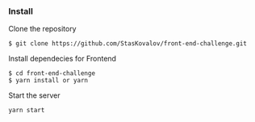 ### Install 
Clone the repository

```
$ git clone https://github.com/StasKovalov/front-end-challenge.git
```

Install dependecies for Frontend
```
$ cd front-end-challenge
$ yarn install or yarn
```


Start the server
```
yarn start
```
